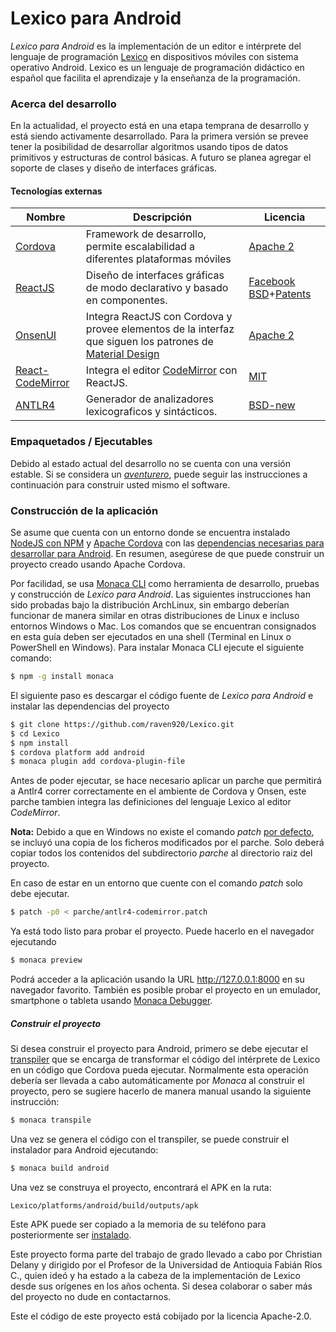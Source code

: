 #   Lexico para Android

*Lexico para Android* es la implementación de un editor e intérprete del lenguaje de programación [Lexico] en dispositivos móviles con sistema operativo Android. Lexico es un lenguaje de programación didáctico en español que facilita el aprendizaje y la enseñanza de la programación. 

###  Acerca del desarrollo

En la actualidad, el proyecto está en una etapa temprana de desarrollo y está siendo activamente desarrollado. Para la primera versión se prevee tener la posibilidad de desarrollar algoritmos usando tipos de datos primitivos y estructuras de control básicas. A futuro se planea agregar el soporte de clases y diseño de interfaces gráficas.

#### Tecnologías externas

| Nombre | Descripción | Licencia |
| ------ | --------- | -------- |
| [Cordova] | Framework de desarrollo, permite escalabilidad a diferentes plataformas móviles | [Apache 2][CordovaL] |
| [ReactJS] | Diseño de interfaces gráficas de modo declarativo y basado en componentes.  | [Facebook BSD][ReactJSL]+[Patents][ReactJSLP] |
| [ OnsenUI ] | Integra ReactJS con Cordova y provee elementos de la interfaz que siguen los patrones de [Material Design](https://material.io/guidelines/) | [Apache 2][OnsenUIL] | 
| [ React-CodeMirror] | Integra el editor [CodeMirror](https://codemirror.net/) con ReactJS. | [MIT][React-CodeMirrorL] |
| [ANTLR4] | Generador de analizadores lexicograficos y sintácticos. | [BSD-new][Antlr4L] |

### Empaquetados / Ejecutables

Debido al estado actual del desarrollo no se cuenta con una versión estable. Si se considera un *[aventurero](http://i.imgur.com/nJi4cyO.jpg)*, puede seguir las instrucciones a continuación para construir usted mismo el software.

### Construcción de la aplicación

Se asume que cuenta con un entorno donde se encuentra instalado [NodeJS con NPM](https://nodejs.org/es/download/package-manager/) y [Apache Cordova](https://cordova.apache.org/#getstarted) con las [dependencias necesarias para desarrollar para Android](https://cordova.apache.org/docs/es/latest/guide/platforms/android/index.html). En resumen, asegúrese de que puede construir un proyecto creado usando Apache Cordova.

Por facilidad, se usa [Monaca CLI](https://monaca.io/cli.html) como herramienta de desarrollo, pruebas y construcción de *Lexico para Android*. Las siguientes instrucciones han sido probadas bajo la distribución ArchLinux, sin embargo deberían funcionar de manera similar en otras distribuciones de Linux e incluso entornos Windows o Mac. Los comandos que se encuentran consignados en esta guía deben ser ejecutados en una shell (Terminal en Linux o PowerShell en Windows). Para instalar Monaca CLI ejecute el siguiente comando:

```sh
$ npm -g install monaca
```

El siguiente paso es descargar el código fuente de *Lexico para Android* e instalar las dependencias del proyecto
```sh
$ git clone https://github.com/raven920/Lexico.git
$ cd Lexico
$ npm install
$ cordova platform add android
$ monaca plugin add cordova-plugin-file
```
Antes de poder ejecutar, se hace necesario aplicar un parche que permitirá a Antlr4 correr correctamente en el ambiente de Cordova y Onsen, este parche tambien integra las definiciones del lenguaje Lexico al editor *CodeMirror*. 

**Nota:** Debido a que en Windows no existe el comando *patch* [por defecto](http://gnuwin32.sourceforge.net/packages/patch.htm), se incluyó una copia de los ficheros modificados por el parche. Solo deberá copiar todos los contenidos del subdirectorio *parche* al directorio raiz del proyecto. 

En caso de estar en un entorno que cuente con el comando *patch* solo debe ejecutar.


```sh
$ patch -p0 < parche/antlr4-codemirror.patch
```

Ya está todo listo para probar el proyecto. Puede hacerlo en el navegador ejecutando
```sh
$ monaca preview
```
Podrá acceder a la aplicación usando la URL http://127.0.0.1:8000 en su navegador favorito.
También es posible probar el proyecto en un emulador, smartphone o tableta usando [Monaca Debugger](https://docs.monaca.io/en/quick_start/cli/testing_debugging/).

##### Construir el proyecto

Si desea construir el proyecto para Android, primero se debe ejecutar el [transpiler](https://onsen.io/blog/monaca-cli-transpile/) que se encarga de transformar el código del intérprete de Lexico en un código que Cordova pueda ejecutar. Normalmente esta operación debería ser llevada a cabo automáticamente por *Monaca* al construir el proyecto, pero se sugiere hacerlo de manera manual usando la siguiente instrucción:
```sh
$ monaca transpile
```

Una vez se genera el código con el transpiler, se puede construir el instalador para Android ejecutando:
```sh
$ monaca build android
```

Una vez se construya el proyecto, encontrará el APK en la ruta:
```
Lexico/platforms/android/build/outputs/apk
```
Este APK puede ser copiado a la memoria de su teléfono para posteriormente ser [instalado](https://www.elandroidelibre.com/2016/04/como-instalar-aplicaciones-apk-android.html).


Este proyecto forma parte del trabajo de grado llevado a cabo por Christian Delany y dirigido por el Profesor de la Universidad de Antioquia Fabián Ríos C., quien ideó y ha estado a la cabeza de la implementación de Lexico desde sus orígenes en los años ochenta. Si desea colaborar o saber más del proyecto no dude en contactarnos.

Este el código de este proyecto está cobijado por la licencia Apache-2.0.

   [Lexico]: <http://lexico.mobi/>
   [Cordova]: <https://cordova.apache.org/>
   [OnsenUI]: <https://onsen.io/>
   [ReactJS]: <https://facebook.github.io/react/>
   [React-CodeMirror]: <https://github.com/attaboy/react-codemirror>
   [ANTLR4]: <http://www.antlr.org/index.html>
   

   [CordovaL]: <http://www.apache.org/licenses/LICENSE-2.0>
   [OnsenUIL]: <https://github.com/OnsenUI/OnsenUI/blob/master/LICENSE>
   [ReactJSL]: <https://github.com/facebook/react/blob/master/LICENSE>
   [ReactJSLP]: <https://github.com/facebook/react/blob/master/PATENTS>
   [Antlr4L]: <http://www.antlr.org/license.html>
   [React-CodeMirrorL]: <https://github.com/attaboy/react-codemirror/blob/master/LICENSE>